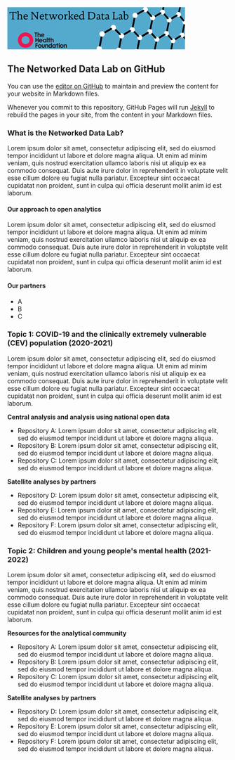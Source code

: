 <img src="ndlbanner.png" width="405" height="96">

## The Networked Data Lab on GitHub

You can use the [editor on GitHub](https://github.com/sg-peytrignet/networked-data-lab/edit/main/README.md) to maintain and preview the content for your website in Markdown files.

Whenever you commit to this repository, GitHub Pages will run [Jekyll](https://jekyllrb.com/) to rebuild the pages in your site, from the content in your Markdown files.

### What is the Networked Data Lab?

Lorem ipsum dolor sit amet, consectetur adipiscing elit, sed do eiusmod tempor incididunt ut labore et dolore magna aliqua. Ut enim ad minim veniam, quis nostrud exercitation ullamco laboris nisi ut aliquip ex ea commodo consequat. Duis aute irure dolor in reprehenderit in voluptate velit esse cillum dolore eu fugiat nulla pariatur. Excepteur sint occaecat cupidatat non proident, sunt in culpa qui officia deserunt mollit anim id est laborum.

#### Our approach to open analytics

Lorem ipsum dolor sit amet, consectetur adipiscing elit, sed do eiusmod tempor incididunt ut labore et dolore magna aliqua. Ut enim ad minim veniam, quis nostrud exercitation ullamco laboris nisi ut aliquip ex ea commodo consequat. Duis aute irure dolor in reprehenderit in voluptate velit esse cillum dolore eu fugiat nulla pariatur. Excepteur sint occaecat cupidatat non proident, sunt in culpa qui officia deserunt mollit anim id est laborum.

#### Our partners

- A
- B
- C

### Topic 1: COVID-19 and the clinically extremely vulnerable (CEV) population (2020-2021)

Lorem ipsum dolor sit amet, consectetur adipiscing elit, sed do eiusmod tempor incididunt ut labore et dolore magna aliqua. Ut enim ad minim veniam, quis nostrud exercitation ullamco laboris nisi ut aliquip ex ea commodo consequat. Duis aute irure dolor in reprehenderit in voluptate velit esse cillum dolore eu fugiat nulla pariatur. Excepteur sint occaecat cupidatat non proident, sunt in culpa qui officia deserunt mollit anim id est laborum.

**Central analysis and analysis using national open data**

- Repository A: Lorem ipsum dolor sit amet, consectetur adipiscing elit, sed do eiusmod tempor incididunt ut labore et dolore magna aliqua.
- Repository B: Lorem ipsum dolor sit amet, consectetur adipiscing elit, sed do eiusmod tempor incididunt ut labore et dolore magna aliqua.
- Repository C: Lorem ipsum dolor sit amet, consectetur adipiscing elit, sed do eiusmod tempor incididunt ut labore et dolore magna aliqua.

**Satellite analyses by partners**

- Repository D: Lorem ipsum dolor sit amet, consectetur adipiscing elit, sed do eiusmod tempor incididunt ut labore et dolore magna aliqua.
- Repository E: Lorem ipsum dolor sit amet, consectetur adipiscing elit, sed do eiusmod tempor incididunt ut labore et dolore magna aliqua.
- Repository F: Lorem ipsum dolor sit amet, consectetur adipiscing elit, sed do eiusmod tempor incididunt ut labore et dolore magna aliqua.

### Topic 2: Children and young people's mental health (2021-2022)

Lorem ipsum dolor sit amet, consectetur adipiscing elit, sed do eiusmod tempor incididunt ut labore et dolore magna aliqua. Ut enim ad minim veniam, quis nostrud exercitation ullamco laboris nisi ut aliquip ex ea commodo consequat. Duis aute irure dolor in reprehenderit in voluptate velit esse cillum dolore eu fugiat nulla pariatur. Excepteur sint occaecat cupidatat non proident, sunt in culpa qui officia deserunt mollit anim id est laborum.

**Resources for the analytical community**

- Repository A: Lorem ipsum dolor sit amet, consectetur adipiscing elit, sed do eiusmod tempor incididunt ut labore et dolore magna aliqua.
- Repository B: Lorem ipsum dolor sit amet, consectetur adipiscing elit, sed do eiusmod tempor incididunt ut labore et dolore magna aliqua.
- Repository C: Lorem ipsum dolor sit amet, consectetur adipiscing elit, sed do eiusmod tempor incididunt ut labore et dolore magna aliqua.

**Satellite analyses by partners**

- Repository D: Lorem ipsum dolor sit amet, consectetur adipiscing elit, sed do eiusmod tempor incididunt ut labore et dolore magna aliqua.
- Repository E: Lorem ipsum dolor sit amet, consectetur adipiscing elit, sed do eiusmod tempor incididunt ut labore et dolore magna aliqua.
- Repository F: Lorem ipsum dolor sit amet, consectetur adipiscing elit, sed do eiusmod tempor incididunt ut labore et dolore magna aliqua.
